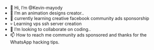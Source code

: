 - 👋 Hi, I’m @Kevin-mayody
- 👀 I’m an animation designs creator..
- 🌱 currently learning creative facebook community ads sponsorship
- 💀 Learning vps ssh server creation
- 💞️ I’m looking to collaborate on coding..
- 📫 How to reach me community ads sponsored and thanks for the WhatsApp hacking tips. 

<!---
Kevin-mayody/Kevin-mayody is a ✨ special ✨ repository because its `README.md` (this file) appears on your GitHub profile.
You can click the Preview link to take a look at your changes.
--->
